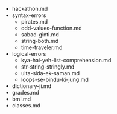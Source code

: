 - hackathon.md
- syntax-errors
    - pirates.md
    - odd-values-function.md
    - sabad-ginti.md
    - string-both.md
    - time-traveler.md
- logical-errors
    - kya-hai-yeh-list-comprehension.md
    - str-string-stringly.md
    - ulta-sida-ek-saman.md
    - loops-se-bindu-ki-jung.md
- dictionary-ji.md
- grades.md
- bmi.md
- classes.md
